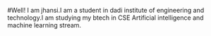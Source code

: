 #Well! I am jhansi.I am a student in dadi institute of engineering and technology.I am studying my btech in CSE Artificial intelligence and machine learning stream.
